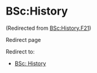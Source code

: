 






BSc:History
===========



(Redirected from [BSc:History.F21](/index.php?title=BSc:History.F21&redirect=no "BSc:History.F21"))  

Redirect page


Redirect to:

* [BSc: History](/index.php/BSc:_History "BSc: History")









